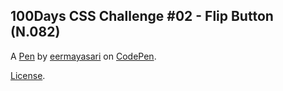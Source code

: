 100Days CSS Challenge #02 - Flip Button (N.082)
-----------------------------------------------


A [Pen](https://codepen.io/eermayasari/pen/YdGxwg) by [eermayasari](https://codepen.io/eermayasari) on [CodePen](https://codepen.io).

[License](https://codepen.io/eermayasari/pen/YdGxwg/license).